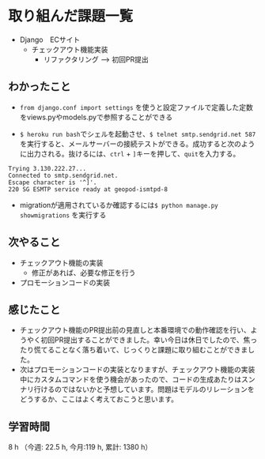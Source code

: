 # 取り組んだ課題一覧
- Django　ECサイト
    - チェックアウト機能実装
        - リファクタリング --> 初回PR提出

## わかったこと
- `from django.conf import settings` を使うと設定ファイルで定義した定数をviews.pyやmodels.pyで参照することができる

- `$ heroku run bash`でシェルを起動させ、`$ telnet smtp.sendgrid.net 587`を実行すると、メールサーバーの接続テストができる。成功すると次のように出力される。抜けるには、`ctrl` + `]`キーを押して、`quit`を入力する。
```
Trying 3.130.222.27...
Connected to smtp.sendgrid.net.
Escape character is '^]'.
220 SG ESMTP service ready at geopod-ismtpd-8
```

- migrationが適用されているか確認するには`$ python manage.py showmigrations` を実行する

## 次やること
- チェックアウト機能の実装
    - 修正があれば、必要な修正を行う
- プロモーションコードの実装

## 感じたこと
- チェックアウト機能のPR提出前の見直しと本番環境での動作確認を行い、ようやく初回PR提出することができました。幸い今日は休日でしたので、焦ったり慌てることなく落ち着いて、じっくりと課題に取り組むことができました。
- 次はプロモーションコードの実装となりますが、チェックアウト機能の実装中にカスタムコマンドを使う機会があったので、コードの生成あたりはスンナリ行けるのではないかと予想しています。問題はモデルのリレーションをどうするか、ここはよく考えておこうと思います。

## 学習時間
8 h （今週: 22.5 h, 今月:119 h, 累計: 1380 h）